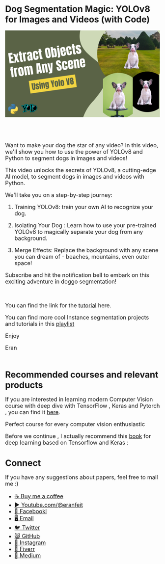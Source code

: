 # Dog Segmentation Magic: YOLOv8 for Images and Videos (with Code)
<p align="center">
  <img width="800" src="YoloV8-Extract Objects  from Any Scene.png" "image">
</p>

##
<br/><br/> 

<font size= "4" >
Want to make your dog the star of any video? In this video, we'll show you how to use the power of YOLOv8 and Python to segment dogs in images and videos!

This video unlocks the secrets of YOLOv8, a cutting-edge AI model, to segment dogs in images and videos with Python.

We'll take you on a step-by-step journey:

1. Training YOLOv8:  train your own AI to recognize your dog.

2. Isolating Your Dog : Learn how to use your pre-trained YOLOv8 to magically separate your dog from any background.

3. Merge Effects: Replace the background with any scene you can dream of - beaches, mountains, even outer space!

Subscribe and hit the notification bell to embark on this exciting adventure in doggo segmentation!

<br/>

You can find the link for the [tutorial](https://youtu.be/eaHpGjFSFYE) here. 

You can find more cool Instance segmentation projects and tutorials in this  [playlist](https://www.youtube.com/playlist?list=PLdkryDe59y4Y24C9LW1AjffKmgGUyaInz)


Enjoy

Eran
<br/><br/> 

</font>

# Recommended courses and relevant products 
<font size= "4" >

If you are interested in learning modern Computer Vision course with deep dive with TensorFlow , Keras and Pytorch , you can find it [here](http://bit.ly/3HeDy1V).

Perfect course for every computer vision enthusiastic

Before we continue , I actually recommend this [book](https://amzn.to/3STWZ2N) for deep learning based on Tensorflow and Keras : 



</font>

# Connect

<font size= "4" >
If you have any suggestions about papers, feel free to mail me :)

- [☕ Buy me a coffee](https://ko-fi.com/eranfeit)
- [▶️ Youtube.com/@eranfeit](https://www.youtube.com/channel/UCTiWJJhaH6BviSWKLJUM9sg)
- [🐙 Facebookl](https://www.facebook.com/groups/3080601358933585)
- [🖥️ Email](mailto:feitgemel@gmail.com)
- [🐦 Twitter](https://twitter.com/eran_feit )
- [😸 GitHub](https://github.com/feitgemel)
- [📸 Instagram](https://www.instagram.com/eran_feit/)
- [🤝 Fiverr ](https://www.fiverr.com/s/mB3Pbb)
- [📝 Medium ](https://medium.com/@feitgemel)


</font>


